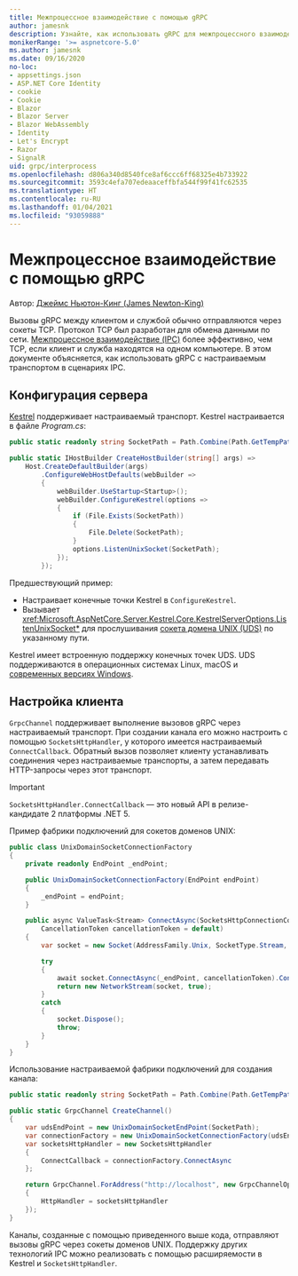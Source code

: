 ```yaml
---
title: Межпроцессное взаимодействие с помощью gRPC
author: jamesnk
description: Узнайте, как использовать gRPC для межпроцессного взаимодействия.
monikerRange: '>= aspnetcore-5.0'
ms.author: jamesnk
ms.date: 09/16/2020
no-loc:
- appsettings.json
- ASP.NET Core Identity
- cookie
- Cookie
- Blazor
- Blazor Server
- Blazor WebAssembly
- Identity
- Let's Encrypt
- Razor
- SignalR
uid: grpc/interprocess
ms.openlocfilehash: d806a340d8540fce8af6ccc6ff68325e4b733922
ms.sourcegitcommit: 3593c4efa707edeaaceffbfa544f99f41fc62535
ms.translationtype: HT
ms.contentlocale: ru-RU
ms.lasthandoff: 01/04/2021
ms.locfileid: "93059888"
---
```

# <a name="inter-process-communication-with-grpc"></a>Межпроцессное взаимодействие с помощью gRPC

Автор: [Джеймс Ньютон-Кинг (James Newton-King)](https://twitter.com/jamesnk)

Вызовы gRPC между клиентом и службой обычно отправляются через сокеты TCP. Протокол TCP был разработан для обмена данными по сети. [Межпроцессное взаимодействие (IPC)](https://wikipedia.org/wiki/Inter-process_communication) более эффективно, чем TCP, если клиент и служба находятся на одном компьютере. В этом документе объясняется, как использовать gRPC с настраиваемым транспортом в сценариях IPC.

## <a name="server-configuration"></a>Конфигурация сервера

[Kestrel](xref:fundamentals/servers/kestrel) поддерживает настраиваемый транспорт. Kestrel настраивается в файле *Program.cs*:

```csharp
public static readonly string SocketPath = Path.Combine(Path.GetTempPath(), "socket.tmp");

public static IHostBuilder CreateHostBuilder(string[] args) =>
    Host.CreateDefaultBuilder(args)
        .ConfigureWebHostDefaults(webBuilder =>
        {
            webBuilder.UseStartup<Startup>();
            webBuilder.ConfigureKestrel(options =>
            {
                if (File.Exists(SocketPath))
                {
                    File.Delete(SocketPath);
                }
                options.ListenUnixSocket(SocketPath);
            });
        });
```

Предшествующий пример:

* Настраивает конечные точки Kestrel в `ConfigureKestrel`.
* Вызывает <xref:Microsoft.AspNetCore.Server.Kestrel.Core.KestrelServerOptions.ListenUnixSocket*> для прослушивания [сокета домена UNIX (UDS)](https://wikipedia.org/wiki/Unix_domain_socket) по указанному пути.

Kestrel имеет встроенную поддержку конечных точек UDS. UDS поддерживаются в операционных системах Linux, macOS и [современных версиях Windows](https://devblogs.microsoft.com/commandline/af_unix-comes-to-windows/).

## <a name="client-configuration"></a>Настройка клиента

`GrpcChannel` поддерживает выполнение вызовов gRPC через настраиваемый транспорт. При создании канала его можно настроить с помощью `SocketsHttpHandler`, у которого имеется настраиваемый `ConnectCallback`. Обратный вызов позволяет клиенту устанавливать соединения через настраиваемые транспорты, а затем передавать HTTP-запросы через этот транспорт.

> [!IMPORTANT]
> `SocketsHttpHandler.ConnectCallback` — это новый API в релизе-кандидате 2 платформы .NET 5.

Пример фабрики подключений для сокетов доменов UNIX:

```csharp
public class UnixDomainSocketConnectionFactory
{
    private readonly EndPoint _endPoint;

    public UnixDomainSocketConnectionFactory(EndPoint endPoint)
    {
        _endPoint = endPoint;
    }

    public async ValueTask<Stream> ConnectAsync(SocketsHttpConnectionContext _,
        CancellationToken cancellationToken = default)
    {
        var socket = new Socket(AddressFamily.Unix, SocketType.Stream, ProtocolType.Unspecified);

        try
        {
            await socket.ConnectAsync(_endPoint, cancellationToken).ConfigureAwait(false);
            return new NetworkStream(socket, true);
        }
        catch
        {
            socket.Dispose();
            throw;
        }
    }
}
```

Использование настраиваемой фабрики подключений для создания канала:

```csharp
public static readonly string SocketPath = Path.Combine(Path.GetTempPath(), "socket.tmp");

public static GrpcChannel CreateChannel()
{
    var udsEndPoint = new UnixDomainSocketEndPoint(SocketPath);
    var connectionFactory = new UnixDomainSocketConnectionFactory(udsEndPoint);
    var socketsHttpHandler = new SocketsHttpHandler
    {
        ConnectCallback = connectionFactory.ConnectAsync
    };

    return GrpcChannel.ForAddress("http://localhost", new GrpcChannelOptions
    {
        HttpHandler = socketsHttpHandler
    });
}
```

Каналы, созданные с помощью приведенного выше кода, отправляют вызовы gRPC через сокеты доменов UNIX. Поддержку других технологий IPC можно реализовать с помощью расширяемости в Kestrel и `SocketsHttpHandler`.

